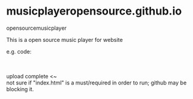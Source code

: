 # musicplayeropensource.github.io
opensourcemusicplayer

This is a open source music player for website

e.g. code:

<!-- e.g script code -->
<script type="text/javascript" src="http://My_Website/script.js" 
data-config="{'skin':'skins/scmPurple/skin.css','volume':100,'autoplay':true,'shuffle':true,'repeat':1,'placement':'bottom','showplaylist':true,'playlist':[{'title':'Nightcore - Baby Don%27t Know Why%u300CMs.OOJA%u300D','url':'https://www.youtube.com/watch?v=eZ1pyGV4E3U'}]}" ></script>
<!--  end -->

</br></br>
upload complete <~
</br>
not sure if "index.html" is a must/required in order to run; github may be blocking it.

